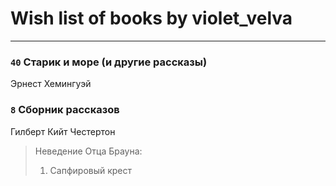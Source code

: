 # Wish list of books by violet_velva
---

### `40` Старик и море (и другие рассказы)
Эрнест Хемингуэй

### `8` Сборник рассказов
Гилберт Кийт Честертон
> Неведение Отца Брауна:
> 1. Сапфировый крест


